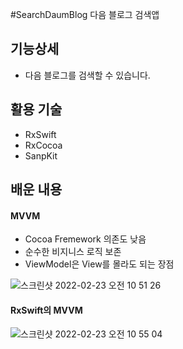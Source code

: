 #SearchDaumBlog
다음 블로그 검색앱

## 기능상세
- 다음 블로그를 검색할 수 있습니다. 

## 활용 기술 
- RxSwift
- RxCocoa
- SanpKit  

## 배운 내용

#### MVVM 

- Cocoa Fremework 의존도 낮음
- 순수한 비지니스 로직 보존
- ViewModel은 View를 몰라도 되는 장점

![스크린샷 2022-02-23 오전 10 51 26](https://user-images.githubusercontent.com/51107183/155249621-41d21509-3d34-4267-8b2b-b2176e08a67a.png)


#### RxSwift의 MVVM

![스크린샷 2022-02-23 오전 10 55 04](https://user-images.githubusercontent.com/51107183/155249811-5971ffa6-da9c-4095-bc7d-c20eaaef9c5a.png)
